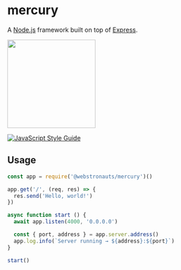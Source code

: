 # mercury

A [Node.js](https://nodejs.org) framework built on top of [Express](https://expressjs.com/).

<img src="https://media.giphy.com/media/jaBE1ctpbIv0k/200w_d.gif" width="200" />

[![JavaScript Style Guide](https://img.shields.io/badge/code_style-standard-brightgreen.svg)](https://standardjs.com)

## Usage

```js
const app = require('@webstronauts/mercury')()

app.get('/', (req, res) => {
  res.send('Hello, world!')
})

async function start () {
  await app.listen(4000, '0.0.0.0')

  const { port, address } = app.server.address()
  app.log.info(`Server running → ${address}:${port}`)
}

start()
```
